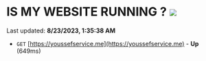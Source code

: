 # IS MY WEBSITE RUNNING ? [![](https://img.shields.io/static/v1?label=Sponsor&message=%E2%9D%A4&logo=GitHub&color=%23fe8e86)](https://github.com/sponsors/<username>)

Last updated: **8/23/2023, 1:35:38 AM**

- `GET` [https://youssefservice.me](https://youssefservice.me) - **Up** (649ms)
